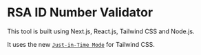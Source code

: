 # RSA ID Number Validator

This tool is built using Next.js, React.js, Tailwind CSS and Node.js.

It uses the new [`Just-in-Time Mode`](https://tailwindcss.com/docs/just-in-time-mode) for Tailwind CSS.
